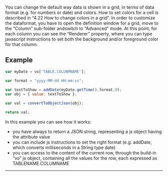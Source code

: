You can change the default way data is shown in a grid, in terms of data format (e.g. for numbers or date) and colors.
How to set colors for a cell is described in &#8220;4.22 How to change colors in a grid&#8221;.
In order to customize the dataformat, you have to open the definition window for a grid, move to the &#8220;Column&#8221; sub-folder andswitch to &#8220;Advanced&#8221; mode.
At this point, for each column you can see the &#8220;Renderer&#8221; property, where you can type javascript instructions to set both the background and/or foreground color for that column.

## Example

```js
var myDate = vo['TABLE.COLUNMNAME'];

var format = "yyyy-MM-dd HH:mm:ss";

var textToShow = addDate(myDate.getTime(),format,0);
var obj = { value: textToShow };

var val = convertToObjectJson(obj);

return val;
```

In this example you can see how it works:

* you have always to return a JSON string, representing a js object having the attribute value
* you can include js instructions to set the right format (e.g. addDate, which converts milliseconds in a String type date)
* you can access to the content of the current row, through the build-in &#8220;vo&#8221; js object, containing all the values for the row, each expressed as TABLENAME.COLUMNAME





                

---


